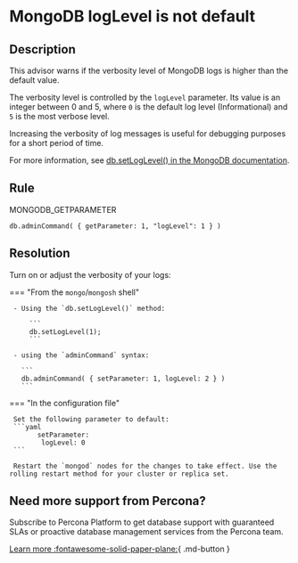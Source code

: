 # MongoDB logLevel is not default

## Description

This advisor warns if the verbosity level of MongoDB logs is higher than the default value. 

The verbosity level is controlled by the `logLevel` parameter. Its value is an integer between 0 and 5, where `0` is the default log level (Informational) and `5` is the most verbose level. 

Increasing the verbosity of log messages is useful for debugging purposes for a short period of time.

For more information, see [db.setLogLevel() in the MongoDB documentation](https://docs.mongodb.com/manual/reference/method/db.setLogLevel/).


## Rule
MONGODB_GETPARAMETER

`db.adminCommand( { getParameter: 1, "logLevel": 1 } )`

## Resolution

Turn on or adjust the verbosity of your logs: 

=== "From the `mongo`/`mongosh` shell"

     - Using the `db.setLogLevel()` method: 

         ```
         db.setLogLevel(1);  
         ```

     - using the `adminCommand` syntax: 
       
       ```
       db.adminCommand( { setParameter: 1, logLevel: 2 } )
       ```

=== "In the configuration file" 

     Set the following parameter to default:
     ```yaml
           setParameter:
            logLevel: 0
     ``` 

     Restart the `mongod` nodes for the changes to take effect. Use the rolling restart method for your cluster or replica set. 

## Need more support from Percona?
Subscribe to Percona Platform to get database support with guaranteed SLAs or proactive database management services from the Percona team.

[Learn more :fontawesome-solid-paper-plane:](https://per.co.na/subscribe){ .md-button }